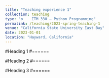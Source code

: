 ```yaml
---
title: "Teaching experience 1"
collection: teaching
type: "o	ITM 330 – Python Programming"
permalink: /teaching/2023-spring-teaching-1
venue: "California State University East Bay"
date: 2023-01-01
location: "Hayward, California"
---
```



#Heading 1
#======

#Heading 2
#======

#Heading 3
#======
